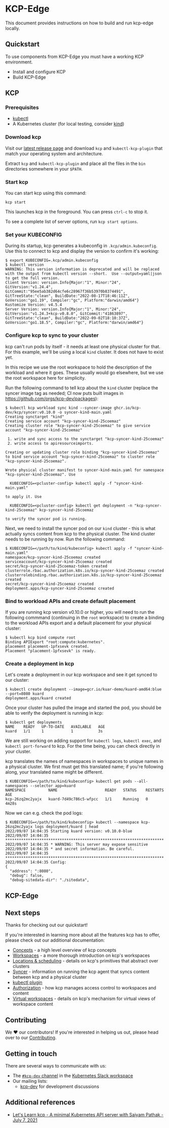 # KCP-Edge

This document provides instructions on how to build and run kcp-edge locally.

## Quickstart
To use components from KCP-Edge you must have a working KCP environment.
- Install and configure KCP
- Build KCP-Edge

## KCP
### Prerequisites

- [kubectl](https://kubernetes.io/docs/tasks/tools/#kubectl)
- A Kubernetes cluster (for local testing, consider [kind](http://kind.sigs.k8s.io))

### Download kcp

Visit our [latest release page](https://github.com/kcp-dev/kcp/releases/latest) and download `kcp`
and `kubectl-kcp-plugin` that match your operating system and architecture.

Extract `kcp` and `kubectl-kcp-plugin` and place all the files in the `bin` directories somewhere in your `$PATH`.

### Start kcp

You can start kcp using this command:

```shell
kcp start
```

This launches kcp in the foreground. You can press `ctrl-c` to stop it.

To see a complete list of server options, run `kcp start options`.

### Set your KUBECONFIG

During its startup, kcp generates a kubeconfig in `.kcp/admin.kubeconfig`. Use this to connect to kcp and display the
version to confirm it's working:

```shell
$ export KUBECONFIG=.kcp/admin.kubeconfig
$ kubectl version
WARNING: This version information is deprecated and will be replaced with the output from kubectl version --short.  Use --output=yaml|json to get the full version.
Client Version: version.Info{Major:"1", Minor:"24", GitVersion:"v1.24.4", GitCommit:"95ee5ab382d64cfe6c28967f36b53970b8374491", GitTreeState:"clean", BuildDate:"2022-08-17T18:46:11Z", GoVersion:"go1.19", Compiler:"gc", Platform:"darwin/amd64"}
Kustomize Version: v4.5.4
Server Version: version.Info{Major:"1", Minor:"24", GitVersion:"v1.24.3+kcp-v0.8.0", GitCommit:"41863897", GitTreeState:"clean", BuildDate:"2022-09-02T18:10:37Z", GoVersion:"go1.18.5", Compiler:"gc", Platform:"darwin/amd64"}
```

### Configure kcp to sync to your cluster

kcp can't run pods by itself - it needs at least one physical cluster for that. For this example, we'll be using a
local `kind` cluster.  It does not have to exist yet.

In this recipe we use the root workspace to hold the description of the workload and where it goes.  These usually would go elsewhere, but we use the root workspace here for simplicity.

Run the following command to tell kcp about the `kind` cluster (replace the syncer image tag as needed; CI now puts built images in https://github.com/orgs/kcp-dev/packages):

```shell
$ kubectl kcp workload sync kind --syncer-image ghcr.io/kcp-dev/kcp/syncer:v0.10.0 -o syncer-kind-main.yaml
Creating synctarget "kind"
Creating service account "kcp-syncer-kind-25coemaz"
Creating cluster role "kcp-syncer-kind-25coemaz" to give service account "kcp-syncer-kind-25coemaz"

 1. write and sync access to the synctarget "kcp-syncer-kind-25coemaz"
 2. write access to apiresourceimports.

Creating or updating cluster role binding "kcp-syncer-kind-25coemaz" to bind service account "kcp-syncer-kind-25coemaz" to cluster role "kcp-syncer-kind-25coemaz".

Wrote physical cluster manifest to syncer-kind-main.yaml for namespace "kcp-syncer-kind-25coemaz". Use

  KUBECONFIG=<pcluster-config> kubectl apply -f "syncer-kind-main.yaml"

to apply it. Use

  KUBECONFIG=<pcluster-config> kubectl get deployment -n "kcp-syncer-kind-25coemaz" kcp-syncer-kind-25coemaz

to verify the syncer pod is running.
```

Next, we need to install the syncer pod on our `kind` cluster - this is what actually syncs content from kcp to the
physical cluster. The kind cluster needs to be running by now. Run the following command:

```shell
$ KUBECONFIG=</path/to/kind/kubeconfig> kubectl apply -f "syncer-kind-main.yaml"
namespace/kcp-syncer-kind-25coemaz created
serviceaccount/kcp-syncer-kind-25coemaz created
secret/kcp-syncer-kind-25coemaz-token created
clusterrole.rbac.authorization.k8s.io/kcp-syncer-kind-25coemaz created
clusterrolebinding.rbac.authorization.k8s.io/kcp-syncer-kind-25coemaz created
secret/kcp-syncer-kind-25coemaz created
deployment.apps/kcp-syncer-kind-25coemaz created
```

### Bind to workload APIs and create default placement

If you are running kcp version v0.10.0 or higher, you will need to run the following commmand (continuing in the `root` workspace)
to create a binding to the workload APIs export and a default placement for your physical cluster:

```shell
$ kubectl kcp bind compute root
Binding APIExport "root:compute:kubernetes".
placement placement-1pfxsevk created.
Placement "placement-1pfxsevk" is ready.
```

### Create a deployment in kcp

Let's create a deployment in our kcp workspace and see it get synced to our cluster:

```shell
$ kubectl create deployment --image=gcr.io/kuar-demo/kuard-amd64:blue --port=8080 kuard
deployment.apps/kuard created
```

Once your cluster has pulled the image and started the pod, you should be able to verify the deployment is running in
kcp:

```shell
$ kubectl get deployments
NAME    READY   UP-TO-DATE   AVAILABLE   AGE
kuard   1/1     1            1           3s
```

We are still working on adding support for `kubectl logs`, `kubectl exec`, and `kubectl port-forward` to kcp. For the
time being, you can check directly in your cluster.

kcp translates the names of namespaces in workspaces to unique names in a physical cluster. We first must get this
translated name; if you're following along, your translated name might be different.

```shell
$ KUBECONFIG=</path/to/kind/kubeconfig> kubectl get pods --all-namespaces --selector app=kuard
NAMESPACE          NAME                     READY   STATUS    RESTARTS   AGE
kcp-26zq2mc2yajx   kuard-7d49c786c5-wfpcc   1/1     Running   0          4m28s
```

Now we can e.g. check the pod logs:

```shell
$ KUBECONFIG=</path/to/kind/kubeconfig> kubectl --namespace kcp-26zq2mc2yajx logs deployment/kuard | head
2022/09/07 14:04:35 Starting kuard version: v0.10.0-blue
2022/09/07 14:04:35 **********************************************************************
2022/09/07 14:04:35 * WARNING: This server may expose sensitive
2022/09/07 14:04:35 * and secret information. Be careful.
2022/09/07 14:04:35 **********************************************************************
2022/09/07 14:04:35 Config:
{
  "address": ":8080",
  "debug": false,
  "debug-sitedata-dir": "./sitedata",
```

## KCP-Edge

## Next steps

Thanks for checking out our quickstart!

If you're interested in learning more about all the features kcp has to offer, please check out our additional
documentation:

- [Concepts](docs/content/en/main/concepts/concepts.md) - a high level overview of kcp concepts
- [Workspaces](docs/content/en/main/concepts/workspaces.md) - a more thorough introduction on kcp's workspaces
- [Locations & scheduling](docs/content/en/main/concepts/locations-and-scheduling.md) - details on kcp's primitives that abstract over clusters
- [Syncer](docs/content/en/main/concepts/syncer.md) - information on running the kcp agent that syncs content between kcp and a physical cluster
- [kubectl plugin](docs/content/en/main/concepts/kubectl-kcp-plugin.md)
- [Authorization](docs/content/en/main/concepts/authorization.md) - how kcp manages access control to workspaces and content
- [Virtual workspaces](docs/content/en/main/concepts/virtual-workspaces.md) - details on kcp's mechanism for virtual views of workspace content

## Contributing

We ❤️ our contributors! If you're interested in helping us out, please head over to our [Contributing](CONTRIBUTING.md).

## Getting in touch

There are several ways to communicate with us:

- The [`#kcp-dev` channel](https://app.slack.com/client/T09NY5SBT/C021U8WSAFK) in the [Kubernetes Slack workspace](https://slack.k8s.io)
- Our mailing lists:
    - [kcp-dev](https://groups.google.com/g/kcp-dev) for development discussions

## Additional references

- [Let's Learn kcp - A minimal Kubernetes API server with Saiyam Pathak - July 7, 2021](https://www.youtube.com/watch?v=M4mn_LlCyzk)
